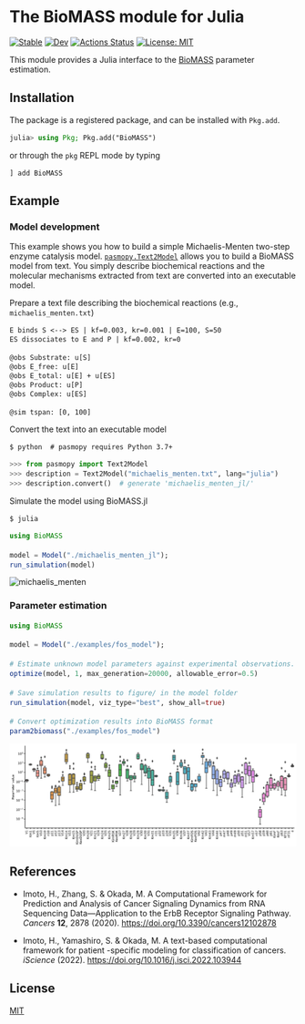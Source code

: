 # The BioMASS module for Julia

[![Stable](https://img.shields.io/badge/docs-stable-blue.svg)](https://biomass-dev.github.io/BioMASS.jl/stable)
[![Dev](https://img.shields.io/badge/docs-dev-blue.svg)](https://biomass-dev.github.io/BioMASS.jl/dev)
[![Actions Status](https://github.com/biomass-dev/BioMASS.jl/workflows/CI/badge.svg)](https://github.com/biomass-dev/BioMASS.jl/actions)
[![License: MIT](https://img.shields.io/badge/License-MIT-green.svg)](https://opensource.org/licenses/MIT)

This module provides a Julia interface to the [BioMASS](https://github.com/biomass-dev/biomass) parameter estimation.

## Installation

The package is a registered package, and can be installed with `Pkg.add`.

```julia
julia> using Pkg; Pkg.add("BioMASS")
```

or through the `pkg` REPL mode by typing

```
] add BioMASS
```

## Example

### Model development

This example shows you how to build a simple Michaelis-Menten two-step enzyme catalysis model. [`pasmopy.Text2Model`](https://pasmopy.readthedocs.io/en/latest/model_development.html) allows you to build a BioMASS model from text. You simply describe biochemical reactions and the molecular mechanisms extracted from text are converted into an executable model.

Prepare a text file describing the biochemical reactions (e.g., `michaelis_menten.txt`)
```
E binds S <--> ES | kf=0.003, kr=0.001 | E=100, S=50
ES dissociates to E and P | kf=0.002, kr=0

@obs Substrate: u[S]
@obs E_free: u[E]
@obs E_total: u[E] + u[ES]
@obs Product: u[P]
@obs Complex: u[ES]

@sim tspan: [0, 100]
```

Convert the text into an executable model

```shell
$ python  # pasmopy requires Python 3.7+
```
```python
>>> from pasmopy import Text2Model
>>> description = Text2Model("michaelis_menten.txt", lang="julia")
>>> description.convert()  # generate 'michaelis_menten_jl/'
```

Simulate the model using BioMASS.jl

```shell
$ julia
```
```julia
using BioMASS

model = Model("./michaelis_menten_jl");
run_simulation(model)
```

![michaelis_menten](https://raw.githubusercontent.com/pasmopy/pasmopy/master/docs/_static/img/michaelis_menten_sim.png)
### Parameter estimation

```julia
using BioMASS

model = Model("./examples/fos_model");

# Estimate unknown model parameters against experimental observations.
optimize(model, 1, max_generation=20000, allowable_error=0.5)

# Save simulation results to figure/ in the model folder
run_simulation(model, viz_type="best", show_all=true)

# Convert optimization results into BioMASS format
param2biomass("./examples/fos_model")
```

![estimated_parameter_sets](https://raw.githubusercontent.com/biomass-dev/biomass/master/docs/_static/img/estimated_parameter_sets.png)

## References

- Imoto, H., Zhang, S. & Okada, M. A Computational Framework for Prediction and Analysis of Cancer Signaling Dynamics from RNA Sequencing Data—Application to the ErbB Receptor Signaling Pathway. _Cancers_ **12**, 2878 (2020). https://doi.org/10.3390/cancers12102878

- Imoto, H., Yamashiro, S. & Okada, M. A text-based computational framework for patient -specific modeling for classification of cancers. _iScience_ (2022). https://doi.org/10.1016/j.isci.2022.103944

## License

[MIT](https://github.com/biomass-dev/BioMASS.jl/blob/master/LICENSE)

